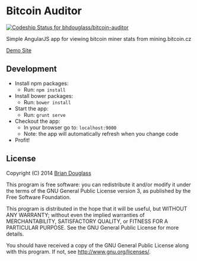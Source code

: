 # Bitcoin Auditor #

[ ![Codeship Status for bhdouglass/bitcoin-auditor](https://codeship.com/projects/14f3e3c0-63f1-0132-0720-76d0773b13a7/status?branch=master)](https://codeship.com/projects/52465)

Simple AngularJS app for viewing bitcoin miner stats from mining.bitcoin.cz

[Demo Site](http://bitcoin.bhdouglass.com/#/demo)

## Development ##

* Install npm packages:
    * Run: `npm install`
* Install bower packages:
    * Run: `bower install`
* Start the app:
    * Run: `grunt serve`
* Checkout the app:
    * In your browser go to: `localhost:9000`
    * Note: the app will automatically refresh when you change code
* Profit!

## License ##

Copyright (C) 2014 [Brian Douglass](http://bhdouglass.com/)

This program is free software: you can redistribute it and/or modify it under the terms of the GNU General Public License version 3, as published
by the Free Software Foundation.

This program is distributed in the hope that it will be useful, but WITHOUT ANY WARRANTY; without even the implied warranties of MERCHANTABILITY, SATISFACTORY QUALITY, or FITNESS FOR A PARTICULAR PURPOSE.  See the GNU General Public License for more details.

You should have received a copy of the GNU General Public License along with this program.  If not, see <http://www.gnu.org/licenses/>.
